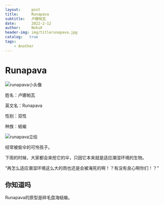 ```yaml
---
layout:     post
title:      Runapava
subtitle:   卢娜帕瓦
date:       2022-2-12
author:     NokuX
header-img: img/titlerunapava.jpg
catalog:   true
tags:
    - Another
---
```

# Runapava

![runapava小头像]({{site.baseurl}}/img-post/runapava.jpg)

姓名：卢娜帕瓦

英文名：Runapava

性别：双性

种族：蛞蝓

![runapava立绘]({{site.baseurl}}/img-post/runapava.png)

经常被偷伞的可怜孩子。

下雨的时候，大家都会来抢它的伞，只因它本来就是适应潮湿环境的生物。

“再怎么适应潮湿环境这么大的雨也还是会被淹死的啊！？有没有良心啊你们！？”

## 你知道吗

Runapava的原型是碎毛盘海蛞蝓。
